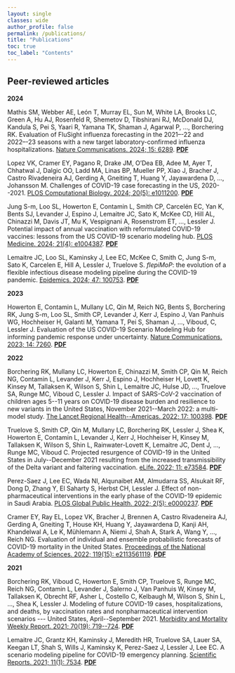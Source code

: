 ```yaml
---
layout: single
classes: wide
author_profile: false
permalink: /publications/
title: "Publications"
toc: true
toc_label: "Contents"
---
```


## Peer-reviewed articles

**2024**

Mathis SM, Webber AE, León T, Murray EL, Sun M, White LA, Brooks LC, Green A, Hu AJ, Rosenfeld R, Shemetov D, Tibshirani RJ, McDonald DJ, Kandula S, Pei S, Yaari R, Yamana TK, Shaman J, Agarwal P, ..., Borchering RK. Evaluation of FluSight influenza forecasting in the 2021–-22 and 2022–-23 seasons with a new target laboratory-confirmed influenza hospitalizations. [Nature Communications. 2024; 15: 6289](https://doi.org/10.1038/s41467-024-50601-9). [**PDF**](https://hopkinsidd.github.io/flepiMoP_site/files/2024_Mathis_Nat_Commun.pdf)

Lopez VK, Cramer EY, Pagano R, Drake JM, O’Dea EB, Adee M, Ayer T, Chhatwal J, Dalgic OO, Ladd MA, Linas BP, Mueller PP, Xiao J, Bracher J, Castro Rivadeneira AJ, Gerding A, Gneiting T, Huang Y, Jayawardena D, ..., Johansson M. Challenges of COVID-19 case forecasting in the US, 2020--2021. [PLOS Computational Biology. 2024; 20(5): e1011200](https://doi.org/10.1371/journal.pcbi.1011200). [**PDF**](https://hopkinsidd.github.io/flepiMoP_site/files/2024_Lopez_PLOSCompBiol.pdf)

Jung S-m, Loo SL, Howerton E, Contamin L, Smith CP, Carcelén EC, Yan K, Bents SJ, Levander J, Espino J, Lemaitre JC, Sato K, McKee CD, Hill AL, Chinazzi M, Davis JT, Mu K, Vespignani A, Rosenstrom ET, ..., Lessler J. Potential impact of annual vaccination with reformulated COVID-19 vaccines: lessons from the US COVID-19 scenario modeling hub. [PLOS Medicine. 2024; 21(4): e1004387](https://doi.org/10.1371/journal.pmed.1004387). [**PDF**](https://hopkinsidd.github.io/flepiMoP_site/files/2024_Jung_PLoS_Med.pdf)

Lemaitre JC, Loo SL, Kaminsky J, Lee EC, McKee C, Smith C, Jung S-m, Sato K, Carcelen E, Hill A, Lessler J, Truelove S. *flepiMoP*: the evolution of a flexible infectious disease modeling pipeline during the COVID-19 pandemic. [Epidemics. 2024; 47: 100753](https://doi.org/10.1016/j.epidem.2024.100753). [**PDF**](https://hopkinsidd.github.io/flepiMoP_site/files/2024_Lemaitre_Epidemics.pdf)

**2023**

Howerton E, Contamin L, Mullany LC, Qin M, Reich NG, Bents S, Borchering RK, Jung S-m, Loo SL, Smith CP, Levander J, Kerr J, Espino J, Van Panhuis WG, Hochheiser H, Galanti M, Yamana T, Pei S, Shaman J, ..., Viboud, C, Lessler J. Evaluation of the US COVID-19 Scenario Modeling Hub for informing pandemic response under uncertainty. [Nature Communications. 2023; 14: 7260](https://doi.org/10.1038/s41467-023-42680-x). [**PDF**](https://hopkinsidd.github.io/flepiMoP_site/files/2023_Howerton_Nat_Commun.pdf)

**2022**

Borchering RK, Mullany LC, Howerton E, Chinazzi M, Smith CP, Qin M, Reich NG, Contamin L, Levander J, Kerr J, Espino J, Hochheiser H, Lovett K, Kinsey M, Tallaksen K, Wilson S, Shin L, Lemaitre JC, Hulse JD, ..., Truelove SA, Runge MC, Viboud C, Lessler J. Impact of SARS-CoV-2 vaccination of children ages 5--11 years on COVID-19 disease burden and resilience to new variants in the United States, November 2021--March 2022: a multi-model study. [The Lancet Regional Health--Americas. 2022; 17: 100398](https://doi.org/10.1016/j.lana.2022.100398). [**PDF**](https://hopkinsidd.github.io/flepiMoP_site/files/2022_Borchering_LancetRegHealthAm.pdf)

Truelove S, Smith CP, Qin M, Mullany LC, Borchering RK, Lessler J, Shea K, Howerton E, Contamin L, Levander J, Kerr J, Hochheiser H, Kinsey M, Tallaksen K, Wilson S, Shin L, Rainwater-Lovett K, Lemaitre JC, Dent J, ..., Runge MC, Viboud C. Projected resurgence of COVID-19 in the United States in July--December 2021 resulting from the increased transmissibility of the Delta variant and faltering vaccination. [eLife. 2022; 11: e73584](https://doi.org/10.7554/eLife.73584). [**PDF**](https://hopkinsidd.github.io/flepiMoP_site/files/2022_Truelove_eLife.pdf)

Perez-Saez J, Lee EC, Wada NI, Alqunaibet AM, Almudarra SS, Alsukait RF, Dong D, Zhang Y, El Saharty S, Herbst CH, Lessler J. Effect of non-pharmaceutical interventions in the early phase of the COVID-19 epidemic in Saudi Arabia. [PLOS Global Public Health. 2022; 2(5): e0000237](https://doi.org/10.1371/journal.pgph.0000237). [**PDF**](https://hopkinsidd.github.io/flepiMoP_site/files/2022_Perez-Saez_PLOSGlobPublicHealth.pdf)

Cramer EY, Ray EL, Lopez VK, Bracher J, Brennen A, Castro Rivadeneira AJ, Gerding A, Gneiting T, House KH, Huang Y, Jayawardena D, Kanji AH, Khandelwal A, Le K, Mühlemann A, Niemi J, Shah A, Stark A, Wang Y, ..., Reich NG. Evaluation of individual and ensemble probabilistic forecasts of COVID-19 mortality in the United States. [Proceedings of the National Academy of Sciences. 2022; 119(15): e2113561119](https://doi.org/10.1073/pnas.2113561119). [**PDF**](https://hopkinsidd.github.io/flepiMoP_site/files/2022_Cramer_PNAS.pdf)

**2021**

Borchering RK, Viboud C, Howerton E, Smith CP, Truelove S, Runge MC, Reich NG, Contamin L, Levander J, Salerno J, Van Panhuis W, Kinsey M, Tallaksen K, Obrecht RF, Asher L, Costello C, Kelbaugh M, Wilson S, Shin L, ..., Shea K, Lessler J. Modeling of future COVID-19 cases, hospitalizations, and deaths, by vaccination rates and nonpharmaceutical intervention scenarios --- United States, April--September 2021. [Morbidity and Mortality Weekly Report. 2021; 70(19): 719--724](https://doi.org/10.15585%2Fmmwr.mm7019e3). [**PDF**](https://hopkinsidd.github.io/flepiMoP_site/files/2022_Borchering_MMWR.pdf)

Lemaitre JC, Grantz KH, Kaminsky J, Meredith HR, Truelove SA, Lauer SA, Keegan LT, Shah S, Wills J, Kaminsky K, Perez-Saez J, Lessler J, Lee EC. A scenario modeling pipeline for COVID-19 emergency planning. [Scientific Reports. 2021; 11(1): 7534](https://doi.org/10.1038/s41598-021-86811-0). [**PDF**](https://hopkinsidd.github.io/flepiMoP_site/files/2021_Lee_SciRep.pdf)
